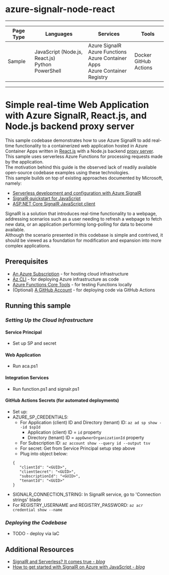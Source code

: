 # azure-signalr-node-react

---

| Page Type | Languages                                                  | Services                                                                                   | Tools                      |
| --------- | ---------------------------------------------------------- | ------------------------------------------------------------------------------------------ | -------------------------- |
| Sample    | JavaScript (Node.js, React.js) <br> Python <br> PowerShell | Azure SignalR <br> Azure Functions <br> Azure Container Apps <br> Azure Container Registry | Docker <br> GitHub Actions |

---

# Simple real-time Web Application with Azure SignalR, React.js, and Node.js backend proxy server

This sample codebase demonstrates how to use Azure SignalR to add real-time functionality to a containerized web application hosted in Azure Container Apps written in [React.js](https://reactjs.org/) with a Node.js backend [proxy server](https://en.wikipedia.org/wiki/Proxy_server). This sample uses serverless Azure Functions for processing requests made by the application.
<br>
The motivation behind this guide is the observed lack of readily available open-source codebase examples using these technologies.
<br>
This sample builds on top of existing approaches documented by Microsoft, namely:

-   [Serverless development and configuration with Azure SignalR](https://learn.microsoft.com/en-us/azure/azure-signalr/signalr-concept-serverless-development-config)
-   [SignalR quickstart for JavaScript](https://learn.microsoft.com/en-us/azure/azure-signalr/signalr-quickstart-azure-functions-javascript)
-   [ASP.NET Core SignalR JavaScript client](https://learn.microsoft.com/en-us/aspnet/core/signalr/javascript-client?view=aspnetcore-7.0&tabs=visual-studio)

SignalR is a solution that introduces real-time functionality to a webpage, addressing scenarios such as a user needing to refresh a webpage to fetch new data, or an application performing long-polling for data to become available.
<br>
Although the scenario presented in this codebase is simple and contrived, it should be viewed as a foundation for modification and expansion into more complex applications.

## Prerequisites

-   [An Azure Subscription](https://azure.microsoft.com/en-us/free/) - for hosting cloud infrastructure
-   [Az CLI](https://learn.microsoft.com/en-us/cli/azure/install-azure-cli) - for deploying Azure infrastructure as code
-   [Azure Functions Core Tools](https://docs.microsoft.com/en-us/azure/azure-functions/functions-run-local?tabs=v4%2Cwindows%2Ccsharp%2Cportal%2Cbash) - for testing Functions locally
-   (Optional) [A GitHub Account](https://github.com/join) - for deploying code via GitHub Actions

## Running this sample

### _*Setting Up the Cloud Infrastructure*_

#### Service Principal

-   Set up SP and secret

#### Web Application

-   Run aca.ps1

#### Integration Services

-   Run function.ps1 and signalr.ps1

#### GitHub Actions Secrets (for automated deployments)

-   Set up:
-   AZURE_SP_CREDENTIALS:
    -   For Application (client) ID and Directory (tenant) ID: `az ad sp show --id $spId`
        -   Application (client) ID = `id` property
        -   Directory (tenant) ID = `appOwnerOrganizationId` property
    -   For Subscription ID: `az account show --query id --output tsv`
    -   For secret: Get from Service Principal setup step above
    -   Plug into object below:
    ```
    {
       "clientId": "<GUID>",
       "clientSecret": "<GUID>",
       "subscriptionId": "<GUID>",
       "tenantId": "<GUID>"
    }
    ```
-   SIGNALR_CONNECTION_STRING: In SignalR service, go to 'Connection strings' blade
-   For REGISTRY_USERNAME and REGISTRY_PASSWORD: `az acr credential show --name`

### _*Deploying the Codebase*_

-   TODO - deploy via IaC

## Additional Resources

-   [SignalR and Serverless? It comes true - _blog_](https://www.nellysattari.com/serverless-signalr/)
-   [How to get started with SignalR on Azure with JavaScript - _blog_](https://www.freecodecamp.org/news/getting-started-with-signalr-in-azure-using-javascript/)
